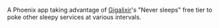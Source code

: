A Phoenix app taking advantage of [Gigalixir](https://gigalixir.com)'s "Never sleeps" free tier to poke other sleepy services at various intervals.

